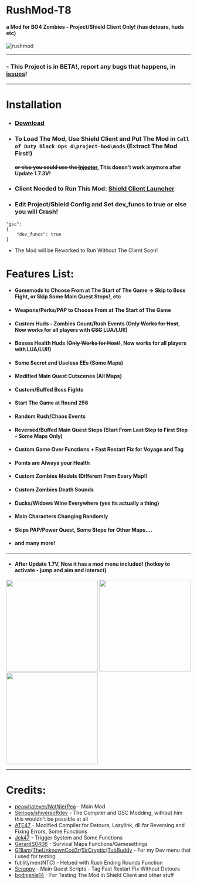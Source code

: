 # RushMod-T8
#### a Mod for BO4 Zombies - Project/Shield Client Only! (has detours, huds etc)

![rushmod](https://github.com/NotNierPea/RushMod-T8/assets/130810875/7276f6a1-6969-4907-b508-3fd19dddaa1c)

------------------

### - This Project is in BETA!, report any bugs that happens, in [issues](https://github.com/NotNierPea/RushMod-T8/issues)!

------------------

# Installation

- ### [Download](https://github.com/NotNierPea/RushMod-T8/releases)

- ### To Load The Mod, Use Shield Client and Put The Mod in ``Call of Duty Black Ops 4\project-bo4\mods`` (Extract The Mod First!)
  #### ~~or else you could use the [Injector](https://github.com/Jek47/BO4-GSC-Mods/tree/main/Tools/PC)~~, This doesn't work anymore after Update 1.7.3V!

- ### Client Needed to Run This Mod: [Shield Client Launcher](https://github.com/bodnjenie14/Project_-bo4_Launcher)

- ### Edit Project/Shield Config and Set dev_funcs to true or else you will Crash!

```
"gsc":
{
    "dev_funcs": true
}
```

- The Mod will be Reworked to Run Without The Client Soon!

# Features List:

- #### Gamemods to Choose From at The Start of The Game -> Skip to Boss Fight, or Skip Some Main Quest Steps!, etc
- #### Weapons/Perks/PAP to Choose From at The Start of The Game
- #### Custom Huds - Zombies Count/Rush Events (~~Only Works for Host~~, Now works for all players with ~~CSC~~ LUA/LUI!)
- #### Bosses Health Huds (~~Only Works for Host!~~, Now works for all players with LUA/LUI!)
- #### Some Secret and Useless EEs (Some Maps)
- #### Modified Main Quest Cutscenes (All Maps)
- #### Custom/Buffed Boss Fights
- #### Start The Game at Round 256
- #### Random Rush/Chaos Events
- #### Reversed/Buffed Main Quest Steps (Start From Last Step to First Step - Some Maps Only)
- #### Custom Game Over Functions + Fast Restart Fix for Voyage and Tag
- #### Points are Always your Health
- #### Custom Zombies Models (Different From Every Map!)
- #### Custom Zombies Death Sounds
- #### Ducks/Widows Wine Everywhere (yes its actually a thing)
- #### Main Characters Changing Randomly
- #### Skips PAP/Power Quest, Some Steps for Other Maps....
- #### and many more!
---
- #### After Update 1.7V, Now it has a mod menu included! (hotkey to activate - jump and aim and interact)

<p align="left">
  <img src="https://github.com/NotNierPea/RushMod-T8/assets/130810875/cc876c53-7e98-4c01-a3a9-65acbc2d80d4" width="250"/>
  <img src="https://github.com/NotNierPea/RushMod-T8/assets/130810875/18d9f9f0-9863-40b1-94c3-e441bb630f35" width="250"/>
  <img src="https://github.com/NotNierPea/RushMod-T8/assets/130810875/e2f768f8-57cb-49c3-88b9-c9b4fe62a167" width="250"/>
</p>

------------------

# Credits:
- [peawhatever/NotNierPea](https://github.com/NotNierPea) - Main Mod
- [Serious/shiversoftdev](https://www.github.com/shiversoftdev) - The Compiler and GSC Modding, without him this wouldn't be possible at all
- [ATE47](https://github.com/ate47) - Modified Compiler for Detours, Lazylink, dll for Reversing and Fixing Errors, Some Functions
- [Jek47](https://github.com/Jek47) - Trigger System and Some Functions
- [GerardS0406](https://github.com/GerardS0406) - Survival Maps Functions/Gamesettings
- [G1llam](https://github.com/G1llam/)/[TheUnknownCod3r](https://github.com/TheUnknownCod3r)/[SirCryptic](https://github.com/SirCryptic)/[TubBuddy](https://www.github.com/TubBuddy) - For my Dev menu that i used for testing
- futilitymen(NTC) - Helped with Rush Ending Rounds Function
- [Scrappy](https://github.com/Joshr520) - Main Quest Scripts - Tag Fast Restart Fix Without Detours
- [bodnjenie14](https://github.com/bodnjenie14) - For Testing The Mod in Shield Client and other stuff


